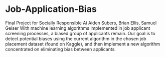 # Job-Application-Bias
Final Project for Socially Responsible Ai
Aiden Subers, Brian Ellis, Samuel Geiser
With machine learning algorithms implemented in job applicant screening processes, a biased group of applicants remain. Our goal is to detect potential biases using the current algorithm in the chosen job placement dataset (found on Kaggle), and then implement a new algorithm concentrated on eliminating bias between applicants.
